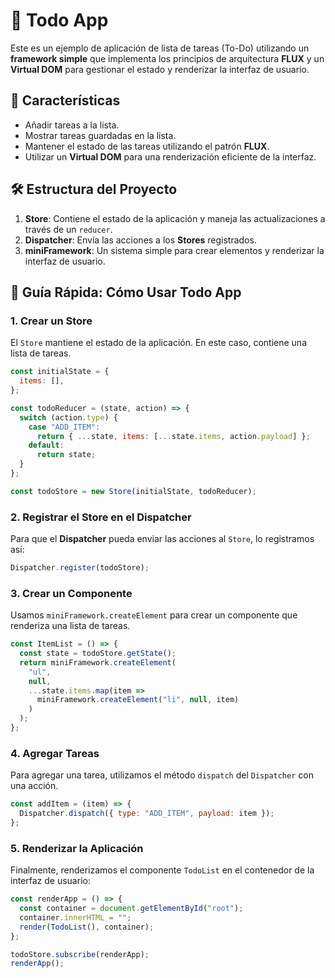 

# 🎯 Todo App

Este es un ejemplo de aplicación de lista de tareas (To-Do) utilizando un **framework simple** que implementa los principios de arquitectura **FLUX** y un **Virtual DOM** para gestionar el estado y renderizar la interfaz de usuario.

## 🌟 **Características**

- Añadir tareas a la lista.
- Mostrar tareas guardadas en la lista.
- Mantener el estado de las tareas utilizando el patrón **FLUX**.
- Utilizar un **Virtual DOM** para una renderización eficiente de la interfaz.

## 🛠️ **Estructura del Proyecto**

1. **Store**: Contiene el estado de la aplicación y maneja las actualizaciones a través de un `reducer`.
2. **Dispatcher**: Envía las acciones a los **Stores** registrados.
3. **miniFramework**: Un sistema simple para crear elementos y renderizar la interfaz de usuario.

## 🚀 **Guía Rápida: Cómo Usar Todo App**

### **1. Crear un Store**

El `Store` mantiene el estado de la aplicación. En este caso, contiene una lista de tareas.

```js
const initialState = {
  items: [],
};

const todoReducer = (state, action) => {
  switch (action.type) {
    case "ADD_ITEM":
      return { ...state, items: [...state.items, action.payload] };
    default:
      return state;
  }
};

const todoStore = new Store(initialState, todoReducer);
```

### **2. Registrar el Store en el Dispatcher**

Para que el **Dispatcher** pueda enviar las acciones al `Store`, lo registramos así:

```js
Dispatcher.register(todoStore);
```

### **3. Crear un Componente**

Usamos `miniFramework.createElement` para crear un componente que renderiza una lista de tareas.

```js
const ItemList = () => {
  const state = todoStore.getState();
  return miniFramework.createElement(
    "ul",
    null,
    ...state.items.map(item =>
      miniFramework.createElement("li", null, item)
    )
  );
};
```

### **4. Agregar Tareas**

Para agregar una tarea, utilizamos el método `dispatch` del `Dispatcher` con una acción.

```js
const addItem = (item) => {
  Dispatcher.dispatch({ type: "ADD_ITEM", payload: item });
};
```

### **5. Renderizar la Aplicación**

Finalmente, renderizamos el componente `TodoList` en el contenedor de la interfaz de usuario:

```js
const renderApp = () => {
  const container = document.getElementById("root");
  container.innerHTML = "";
  render(TodoList(), container);
};

todoStore.subscribe(renderApp);
renderApp();
```
